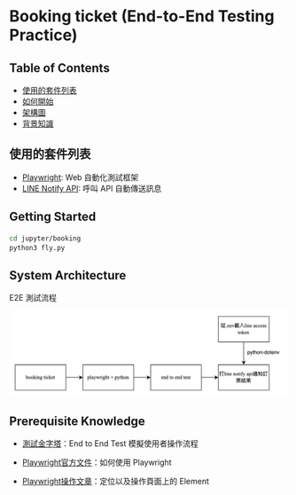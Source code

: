# Booking ticket (End-to-End Testing Practice)

## Table of Contents

- <a href="#tech-stack">使用的套件列表</a>
- <a href="#getting-started">如何開始</a>
- <a href="#system-architecture">架構圖</a>
- <a href="#prerequisite">背景知識</a>

<h2 id="tech-stack">使用的套件列表</h2>


- [Playwright](https://github.com/nodejs): Web 自動化測試框架
- [LINE Notify API](https://notify-bot.line.me/doc/en/): 呼叫 API 自動傳送訊息

<h2 id="getting-started">Getting Started</h2>

```bash
cd jupyter/booking
python3 fly.py
```

<h2 id="system-architecture">System Architecture</h2>

E2E 測試流程

![E2E Test](screenshot/E2E-Test.jpg)

<h2 id="prerequisite">Prerequisite Knowledge</h2>

- [測試金字塔](https://medium.com/@nathankpeck/microservice-testing-unit-tests-d795194fe14e)：End to End Test 模擬使用者操作流程

- [Playwright官方文件](https://playwright.dev/python/)：如何使用 Playwright

- [Playwright操作文章](https://hackmd.io/@kY8Wpop3SHWnMmEn8sqGIA/SkDIi50th#1CSS%E5%AE%9A%E4%BD%8D)：定位以及操作頁面上的 Element



